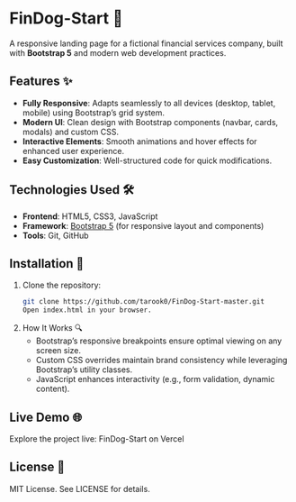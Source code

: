 # FinDog-Start 🐾

A responsive landing page for a fictional financial services company, built with **Bootstrap 5** and modern web development practices.



## Features ✨
- **Fully Responsive**: Adapts seamlessly to all devices (desktop, tablet, mobile) using Bootstrap’s grid system.
- **Modern UI**: Clean design with Bootstrap components (navbar, cards, modals) and custom CSS.
- **Interactive Elements**: Smooth animations and hover effects for enhanced user experience.
- **Easy Customization**: Well-structured code for quick modifications.

## Technologies Used 🛠️
- **Frontend**: HTML5, CSS3, JavaScript
- **Framework**: [Bootstrap 5](https://getbootstrap.com/) (for responsive layout and components)
- **Tools**: Git, GitHub

## Installation 🚀
1. Clone the repository:
   ```bash
   git clone https://github.com/tarook0/FinDog-Start-master.git
   Open index.html in your browser.

2. How It Works 🔍
    - Bootstrap’s responsive breakpoints ensure optimal viewing on any screen size.
    - Custom CSS overrides maintain brand consistency while leveraging Bootstrap’s utility classes.
    - JavaScript enhances interactivity (e.g., form validation, dynamic content).

 ## Live Demo 🌐
Explore the project live: FinDog-Start on Vercel

## License 📄
MIT License. See LICENSE for details.
